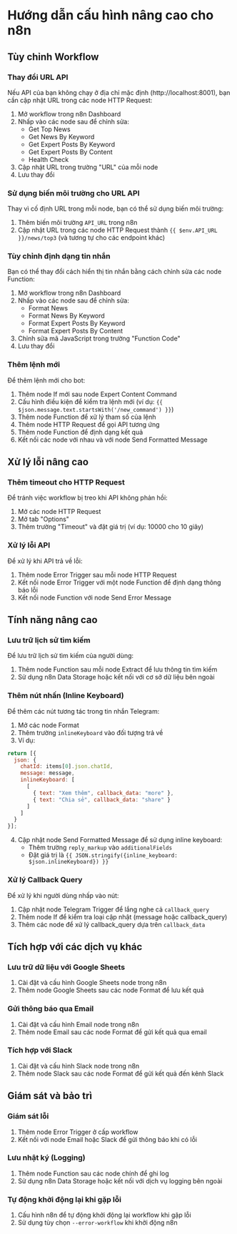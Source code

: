 # Hướng dẫn cấu hình nâng cao cho n8n

## Tùy chỉnh Workflow

### Thay đổi URL API

Nếu API của bạn không chạy ở địa chỉ mặc định (http://localhost:8001), bạn cần cập nhật URL trong các node HTTP Request:

1. Mở workflow trong n8n Dashboard
2. Nhấp vào các node sau để chỉnh sửa:
   - Get Top News
   - Get News By Keyword
   - Get Expert Posts By Keyword
   - Get Expert Posts By Content
   - Health Check
3. Cập nhật URL trong trường "URL" của mỗi node
4. Lưu thay đổi

### Sử dụng biến môi trường cho URL API

Thay vì cố định URL trong mỗi node, bạn có thể sử dụng biến môi trường:

1. Thêm biến môi trường `API_URL` trong n8n
2. Cập nhật URL trong các node HTTP Request thành `{{ $env.API_URL }}/news/top3` (và tương tự cho các endpoint khác)

### Tùy chỉnh định dạng tin nhắn

Bạn có thể thay đổi cách hiển thị tin nhắn bằng cách chỉnh sửa các node Function:

1. Mở workflow trong n8n Dashboard
2. Nhấp vào các node sau để chỉnh sửa:
   - Format News
   - Format News By Keyword
   - Format Expert Posts By Keyword
   - Format Expert Posts By Content
3. Chỉnh sửa mã JavaScript trong trường "Function Code"
4. Lưu thay đổi

### Thêm lệnh mới

Để thêm lệnh mới cho bot:

1. Thêm node If mới sau node Expert Content Command
2. Cấu hình điều kiện để kiểm tra lệnh mới (ví dụ: `{{ $json.message.text.startsWith('/new_command') }}`)
3. Thêm node Function để xử lý tham số của lệnh
4. Thêm node HTTP Request để gọi API tương ứng
5. Thêm node Function để định dạng kết quả
6. Kết nối các node với nhau và với node Send Formatted Message

## Xử lý lỗi nâng cao

### Thêm timeout cho HTTP Request

Để tránh việc workflow bị treo khi API không phản hồi:

1. Mở các node HTTP Request
2. Mở tab "Options"
3. Thêm trường "Timeout" và đặt giá trị (ví dụ: 10000 cho 10 giây)

### Xử lý lỗi API

Để xử lý khi API trả về lỗi:

1. Thêm node Error Trigger sau mỗi node HTTP Request
2. Kết nối node Error Trigger với một node Function để định dạng thông báo lỗi
3. Kết nối node Function với node Send Error Message

## Tính năng nâng cao

### Lưu trữ lịch sử tìm kiếm

Để lưu trữ lịch sử tìm kiếm của người dùng:

1. Thêm node Function sau mỗi node Extract để lưu thông tin tìm kiếm
2. Sử dụng n8n Data Storage hoặc kết nối với cơ sở dữ liệu bên ngoài

### Thêm nút nhấn (Inline Keyboard)

Để thêm các nút tương tác trong tin nhắn Telegram:

1. Mở các node Format
2. Thêm trường `inlineKeyboard` vào đối tượng trả về
3. Ví dụ:

```javascript
return [{
  json: {
    chatId: items[0].json.chatId,
    message: message,
    inlineKeyboard: [
      [
        { text: "Xem thêm", callback_data: "more" },
        { text: "Chia sẻ", callback_data: "share" }
      ]
    ]
  }
}];
```

4. Cập nhật node Send Formatted Message để sử dụng inline keyboard:
   - Thêm trường `reply_markup` vào `additionalFields`
   - Đặt giá trị là `{{ JSON.stringify({inline_keyboard: $json.inlineKeyboard}) }}`

### Xử lý Callback Query

Để xử lý khi người dùng nhấp vào nút:

1. Cập nhật node Telegram Trigger để lắng nghe cả `callback_query`
2. Thêm node If để kiểm tra loại cập nhật (message hoặc callback_query)
3. Thêm các node để xử lý callback_query dựa trên `callback_data`

## Tích hợp với các dịch vụ khác

### Lưu trữ dữ liệu với Google Sheets

1. Cài đặt và cấu hình Google Sheets node trong n8n
2. Thêm node Google Sheets sau các node Format để lưu kết quả

### Gửi thông báo qua Email

1. Cài đặt và cấu hình Email node trong n8n
2. Thêm node Email sau các node Format để gửi kết quả qua email

### Tích hợp với Slack

1. Cài đặt và cấu hình Slack node trong n8n
2. Thêm node Slack sau các node Format để gửi kết quả đến kênh Slack

## Giám sát và bảo trì

### Giám sát lỗi

1. Thêm node Error Trigger ở cấp workflow
2. Kết nối với node Email hoặc Slack để gửi thông báo khi có lỗi

### Lưu nhật ký (Logging)

1. Thêm node Function sau các node chính để ghi log
2. Sử dụng n8n Data Storage hoặc kết nối với dịch vụ logging bên ngoài

### Tự động khởi động lại khi gặp lỗi

1. Cấu hình n8n để tự động khởi động lại workflow khi gặp lỗi
2. Sử dụng tùy chọn `--error-workflow` khi khởi động n8n